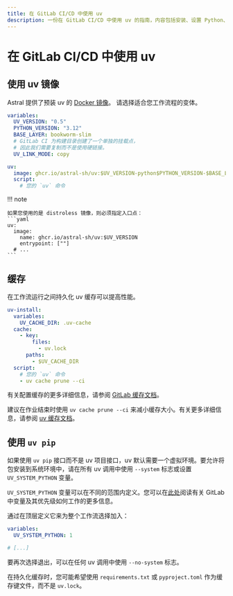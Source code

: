 ```yaml
---
title: 在 GitLab CI/CD 中使用 uv
description: 一份在 GitLab CI/CD 中使用 uv 的指南，内容包括安装、设置 Python、安装依赖项等。
---
```


# 在 GitLab CI/CD 中使用 uv

## 使用 uv 镜像

Astral 提供了预装 uv 的 [Docker 镜像](docker.md#available-images)。
请选择适合您工作流程的变体。

```yaml title="gitlab-ci.yml"
variables:
  UV_VERSION: "0.5"
  PYTHON_VERSION: "3.12"
  BASE_LAYER: bookworm-slim
  # GitLab CI 为构建目录创建了一个单独的挂载点，
  # 因此我们需要复制而不是使用硬链接。
  UV_LINK_MODE: copy

uv:
  image: ghcr.io/astral-sh/uv:$UV_VERSION-python$PYTHON_VERSION-$BASE_LAYER
  script:
    # 您的 `uv` 命令
```

!!! note

    如果您使用的是 distroless 镜像，则必须指定入口点：
    ```yaml
    uv:
      image:
        name: ghcr.io/astral-sh/uv:$UV_VERSION
        entrypoint: [""]
      # ...
    ```

## 缓存

在工作流运行之间持久化 uv 缓存可以提高性能。

```yaml
uv-install:
  variables:
    UV_CACHE_DIR: .uv-cache
  cache:
    - key:
        files:
          - uv.lock
      paths:
        - $UV_CACHE_DIR
  script:
    # 您的 `uv` 命令
    - uv cache prune --ci
```

有关配置缓存的更多详细信息，请参阅 [GitLab 缓存文档](https://docs.gitlab.com/ee/ci/caching/)。

建议在作业结束时使用 `uv cache prune --ci` 来减小缓存大小。有关更多详细信息，请参阅 [uv 缓存文档](../../concepts/cache.md#caching-in-continuous-integration)。

## 使用 `uv pip`

如果使用 `uv pip` 接口而不是 uv 项目接口，uv 默认需要一个虚拟环境。要允许将包安装到系统环境中，请在所有 uv 调用中使用 `--system` 标志或设置 `UV_SYSTEM_PYTHON` 变量。

`UV_SYSTEM_PYTHON` 变量可以在不同的范围内定义。您可以在[此处](https://docs.gitlab.com/ee/ci/variables/)阅读有关 GitLab 中变量及其优先级如何工作的更多信息。

通过在顶层定义它来为整个工作流选择加入：

```yaml title="gitlab-ci.yml"
variables:
  UV_SYSTEM_PYTHON: 1

# [...]
```

要再次选择退出，可以在任何 uv 调用中使用 `--no-system` 标志。

在持久化缓存时，您可能希望使用 `requirements.txt` 或 `pyproject.toml` 作为缓存键文件，而不是 `uv.lock`。

